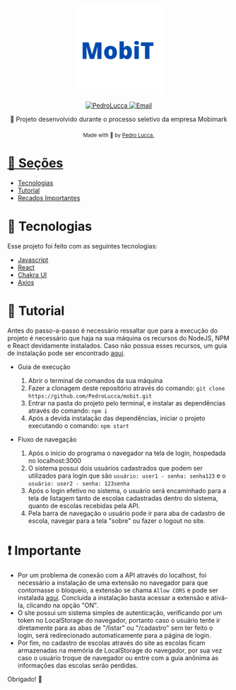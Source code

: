 <p align="center">
  <img src="./public/MobiT-sem_fundo.png" height="200"/> 
</p>

<p align="center">	
   <a href="www.linkedin.com/in/pedro-lucca-dev">
      <img alt="PedroLucca" src="https://img.shields.io/badge/-PedroLucca-5965e0?style=for-the-badge&logo=Linkedin&logoColor=white" />
   </a>
  <a href="mailto:pedrolucca27@gmail.com">
   <img alt="Email" src="https://img.shields.io/badge/-PedroLucca-5965e0?style=for-the-badge&logo=gmail&logoColor=white" />
  </a>
</p>

<p align="center">
  👏  Projeto desenvolvido durante o processo seletivo da empresa Mobimark
</p>

<div align="center">
  <sub> Made with 💖 by
    <a href="https://github.com/PedroLucca"> Pedro Lucca.
    <h1></h1>
  </sub>
</div>
  
# 📌 Seções

* [Tecnologias](#rocket-tecnologias) 
* [Tutorial](#scroll-tutorial)
* [Recados Importantes](#exclamation-importante) 
  
# :rocket: Tecnologias
Esse projeto foi feito com as seguintes tecnologias:

* [Javascript](https://www.javascript.com/)      
* [React](https://reactjs.org/)      
* [Chakra UI](https://chakra-ui.com/)
* [Axios](https://axios-http.com/docs/intro)
  
# :scroll: Tutorial
 Antes do passo-a-passo é necessário ressaltar que para a execução do projeto é necessário que haja na sua máquina os recursos do NodeJS, NPM e React devidamente instalados. Caso não possua esses recursos, um guia de instalação pode ser encontrado <a href="https://www.devmedia.com.br/como-instalar-o-node-js-npm-e-o-react-no-windows/40329">aqui</a>.
  
* Guia de execução
   1. Abrir o terminal de comandos da sua máquina
   2. Fazer a clonagem deste repositório através do comando: `git clone https://github.com/PedroLucca/mobit.git`
   3. Entrar na pasta do projeto pelo terminal, e instalar as dependências através do comando: `npm i`
   4. Após a devida instalação das dependências, iniciar o projeto executando o comando: `npm start`
  
* Fluxo de navegação
   1. Após o início do programa o navegador na tela de login, hospedada no localhost:3000
   2. O sistema possui dois usuários cadastrados que podem ser utilizados para login que são `usuário: user1 - senha: senha123` e o `usuário: user2 - senha: 123senha`
   3. Após o login efetivo no sistema, o usuário será encaminhado para a tela de listagem tanto de escolas cadastradas dentro do sistema, quanto de escolas recebidas pela API.
   4. Pela barra de navegação o usuário pode ir para aba de cadastro de escola, navegar para a tela "sobre" ou fazer o logout no site.
  
# :exclamation: Importante

 - Por um problema de conexão com a API através do localhost, foi necessário a instalação de uma extensão no navegador para que contornasse o bloqueio, a extensão se chama `Allow CORS` e pode ser instalada <a href="https://chrome.google.com/webstore/detail/allow-cors-access-control/lhobafahddgcelffkeicbaginigeejlf?hl=pt-BR">aqui</a>. Concluída a instalação basta acessar a extensão e ativá-la, clicando na opção "ON".
 - O site possui um sistema simples de autenticação, verificando por um token no LocalStorage do navegador, portanto caso o usuário tente ir diretamente para as abas de "/listar" ou "/cadastro" sem ter feito o login, será redirecionado automaticamente para a página de login.
 - Por fim, no cadastro de escolas através do site as escolas ficam armazenadas na memória de LocalStorage do navegador, por sua vez caso o usuário troque de navegador ou entre com a guia anônima as informações das escolas serão perdidas.

Obrigado! 🌠
